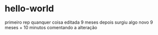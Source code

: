 # hello-world
primeiro rep
quanquer coisa editada 
9 meses depois surgiu algo novo
9 meses + 10 minutos comentando a alteração
